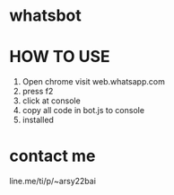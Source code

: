 # whatsbot

# HOW TO USE

1. Open chrome visit web.whatsapp.com
2. press f2
3. click at console
4. copy all code in bot.js to console
5. installed


# contact me
line.me/ti/p/~arsy22bai
